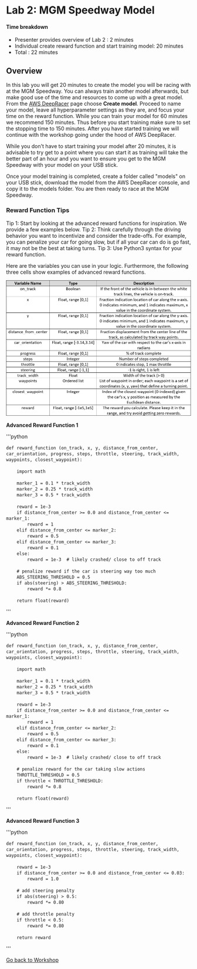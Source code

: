 # Lab 2: MGM Speedway Model

#### Time breakdown

- Presenter provides overview of Lab 2                      :  2 minutes
- Individual create reward function and start training model: 20 minutes
- Total                                                     : 22 minutes


## Overview

In this lab you will get 20 minutes to create the model you will be racing with at the MGM Speedway. You can always train another model afterwards, but make good use of the time and resources to come up with a great model. From the [AWS DeepRacer](https://console.aws.amazon.com/deepracer/) page choose **Create model**. Proceed to name your model, leave all hyperparameter settings as they are, and focus your time on the reward function. While you can train your model for 60 minutes we recommend 150 minutes. Thus before you start training make sure to set the stopping time to 150 minutes. After you have started training we will continue with the workshop going under the hood of AWS DeepRacer.

While you don't have to start training your model after 20 minutes, it is advisable to try get to a point where you can start it as training will take the better part of an hour and you want to ensure you get to the MGM Speedway with your model on your USB stick.

Once your model training is completed, create a folder called "models" on your USB stick, download the model from the AWS DeepRacer console, and copy it to the models folder. You are then ready to race at the MGM Speedway.

### Reward Function Tips
Tip 1: Start by looking at the advanced reward functions for inspiration. We provide a few examples below.
Tip 2: Think carefully through the driving behavior you want to incentivize and consider the trade-offs. For example, you can penalize your car for going slow, but if all your car can do is go fast, it may not be the best at taking turns.
Tip 3: Use Python3 syntax for your reward function.

Here are the variables you can use in your logic. 
Furthermore, the following three cells show examples of advanced reward functions.

![Reward Function Variables](img/reward_vars.png)


**Advanced Reward Function 1**


'''python

    def reward_function (on_track, x, y, distance_from_center, car_orientation, progress, steps, throttle, steering, track_width, waypoints, closest_waypoint):

        import math

        marker_1 = 0.1 * track_width
        marker_2 = 0.25 * track_width
        marker_3 = 0.5 * track_width

        reward = 1e-3
        if distance_from_center >= 0.0 and distance_from_center <= marker_1:
            reward = 1
        elif distance_from_center <= marker_2:
            reward = 0.5
        elif distance_from_center <= marker_3:
            reward = 0.1
        else:
            reward = 1e-3  # likely crashed/ close to off track

        # penalize reward if the car is steering way too much
        ABS_STEERING_THRESHOLD = 0.5
        if abs(steering) > ABS_STEERING_THRESHOLD:
            reward *= 0.8

        return float(reward)
'''


**Advanced Reward Function 2**


'''python

    def reward_function (on_track, x, y, distance_from_center, car_orientation, progress, steps, throttle, steering, track_width, waypoints, closest_waypoint):

        import math

        marker_1 = 0.1 * track_width
        marker_2 = 0.25 * track_width
        marker_3 = 0.5 * track_width

        reward = 1e-3
        if distance_from_center >= 0.0 and distance_from_center <= marker_1:
            reward = 1
        elif distance_from_center <= marker_2:
            reward = 0.5
        elif distance_from_center <= marker_3:
            reward = 0.1
        else:
            reward = 1e-3  # likely crashed/ close to off track

        # penalize reward for the car taking slow actions
        THROTTLE_THRESHOLD = 0.5
        if throttle < THROTTLE_THRESHOLD:
            reward *= 0.8

        return float(reward)
'''


**Advanced Reward Function 3**


'''python

    def reward_function (on_track, x, y, distance_from_center, car_orientation, progress, steps, throttle, steering, track_width, waypoints, closest_waypoint):

        reward = 1e-3
        if distance_from_center >= 0.0 and distance_from_center <= 0.03:
            reward = 1.0

        # add steering penalty
        if abs(steering) > 0.5:
            reward *= 0.80

        # add throttle penalty
        if throttle < 0.5:
            reward *= 0.80

        return reward
'''


[Go back to Workshop](https://github.com/aws-samples/aws-deepracer-workshops/blob/master/README.md)
